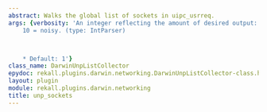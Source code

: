 ```yaml
---
abstract: Walks the global list of sockets in uipc_usrreq.
args: {verbosity: 'An integer reflecting the amount of desired output: 0 = quiet,
    10 = noisy. (type: IntParser)



    * Default: 1'}
class_name: DarwinUnpListCollector
epydoc: rekall.plugins.darwin.networking.DarwinUnpListCollector-class.html
layout: plugin
module: rekall.plugins.darwin.networking
title: unp_sockets
---
```

